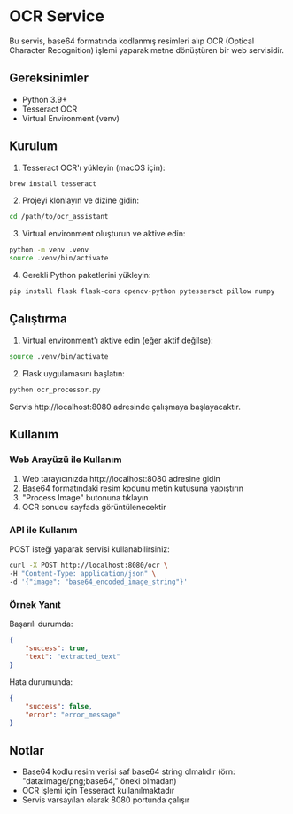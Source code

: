# OCR Service

Bu servis, base64 formatında kodlanmış resimleri alıp OCR (Optical Character Recognition) işlemi yaparak metne dönüştüren bir web servisidir.

## Gereksinimler

- Python 3.9+
- Tesseract OCR
- Virtual Environment (venv)

## Kurulum

1. Tesseract OCR'ı yükleyin (macOS için):
```bash
brew install tesseract
```

2. Projeyi klonlayın ve dizine gidin:
```bash
cd /path/to/ocr_assistant
```

3. Virtual environment oluşturun ve aktive edin:
```bash
python -m venv .venv
source .venv/bin/activate
```

4. Gerekli Python paketlerini yükleyin:
```bash
pip install flask flask-cors opencv-python pytesseract pillow numpy
```

## Çalıştırma

1. Virtual environment'ı aktive edin (eğer aktif değilse):
```bash
source .venv/bin/activate
```

2. Flask uygulamasını başlatın:
```bash
python ocr_processor.py
```

Servis http://localhost:8080 adresinde çalışmaya başlayacaktır.

## Kullanım

### Web Arayüzü ile Kullanım

1. Web tarayıcınızda http://localhost:8080 adresine gidin
2. Base64 formatındaki resim kodunu metin kutusuna yapıştırın
3. "Process Image" butonuna tıklayın
4. OCR sonucu sayfada görüntülenecektir

### API ile Kullanım

POST isteği yaparak servisi kullanabilirsiniz:

```bash
curl -X POST http://localhost:8080/ocr \
-H "Content-Type: application/json" \
-d '{"image": "base64_encoded_image_string"}'
```

### Örnek Yanıt

Başarılı durumda:
```json
{
    "success": true,
    "text": "extracted_text"
}
```

Hata durumunda:
```json
{
    "success": false,
    "error": "error_message"
}
```

## Notlar

- Base64 kodlu resim verisi saf base64 string olmalıdır (örn: "data:image/png;base64," öneki olmadan)
- OCR işlemi için Tesseract kullanılmaktadır
- Servis varsayılan olarak 8080 portunda çalışır
